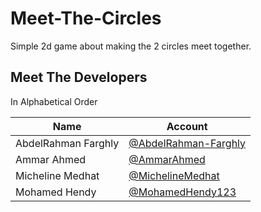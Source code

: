 # Meet-The-Circles
Simple 2d game about making the 2 circles meet together. 

## Meet The Developers 
In Alphabetical Order

| Name                 | Account                                                        |
| -------------------- | -------------------------------------------------------------- |
| AbdelRahman Farghly  | [@AbdelRahman-Farghly](https://github.com/AbdelRahman-Farghly) |              
| Ammar Ahmed          | [@AmmarAhmed ](https://github.com/AmmarAhmed)                  |
| Micheline Medhat     | [@MichelineMedhat](https://github.com/MichelineMedhat)         |
| Mohamed Hendy        | [@MohamedHendy123](https://github.com/MohamedHendy123)         |